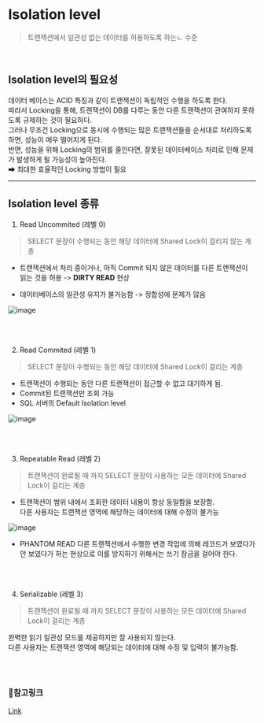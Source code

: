 # Isolation level

> 트랜잭션에서 일관성 없는 데이터를 허용하도록 하는ㄴ 수준

<br>

## Isolation level의 필요성
데이터 베이스는 ACID 특징과 같이 트랜잭션이 독립적인 수행을 하도록 한다.  
따라서 Locking을 통해, 트랜잭션이 DB를 다루는 동안 다른 트랜잭션이 관여하지 못하도록 규제하는 것이 필요하다.  
그러나 무조건 Locking으로 동시에 수행되는 많은 트랜잭션들을 순서대로 처리하도록 하면, 성능이 매우 떨어지게 된다.  
반면, 성능을 위해 Locking의 범위를 줄인다면, 잘못된 데이터베이스 처리로 인해 문제가 발생하게 될 가능성이 높아진다.  
➡ 최대한 효율적인 Locking 방법이 필요

--------------------------  

## Isolation level 종류
1. Read Uncommited (레벨 0)
> SELECT 문장이 수행되는 동안 해당 데이터에 Shared Lock이 걸리지 않는 계층  

* 트랜잭션에서 처리 중이거나, 아직 Commit 되지 않은 데이터를 다른 트랜잭션이 읽는 것을 허용 -> **DIRTY READ** 현상 

* 데이터베이스의 일관성 유지가 불가능함 -> 정합성에 문제가 많음

![image](https://user-images.githubusercontent.com/65678579/158745098-3418c463-6bb5-4cb1-bc60-bf36175e3ab7.png)

<br>
<br>

2. Read Commited (레벨 1)
> SELECT 문장이 수행되는 동안 해당 데이터에 Shared Lock이 걸리는 계층  

* 트랜잭션이 수행되는 동안 다른 트랜잭션이 접근할 수 없고 대기하게 됨.  
* Commit된 트랜잭션만 조회 가능   
* SQL 서버의 Default Isolation level

![image](https://user-images.githubusercontent.com/65678579/158745219-5a42d8c9-3150-41cd-beba-ab6156ce9c5b.png)


<br>
<br>


3. Repeatable Read (레벨 2)
> 트랜잭션이 완료될 때 까지 SELECT 문장이 사용하는 모든 데이터에 Shared Lock이 걸리는 계층 

* 트랜잭션이 범위 내에서 조회한 데이터 내용이 항상 동일함을 보장함.  
다른 사용자는 트랜잭션 영역에 해당하는 데이터에 대해 수정이 불가능 

![image](https://user-images.githubusercontent.com/65678579/158745261-2d1cb918-67d8-430e-9861-eab6966854c4.png)


* PHANTOM READ
다른 트랜잭션에서 수행한 변경 작업에 의해 레코드가 보였다가 안 보였다가 하는 현상으로 이를 방지하기 위해서는 쓰기 잠금을 걸어야 한다.

<br>
<br>

4. Serializable (레벨 3)
> 트랜잭션이 완료될 때 까지 SELECT 문장이 사용하는 모든 데이터에 Shared Lock이 걸리는 계층  

완벽한 읽기 일관성 모드를 제공하지만 잘 사용되지 않는다.  
다른 사용자는 트랜잭션 영역에 해당되는 데이터에 대해 수정 및 입력이 불가능함.  

<br> 
<br>

### 🔗참고링크  
[Link](https://nesoy.github.io/articles/2019-05/Database-Transaction-isolation)


